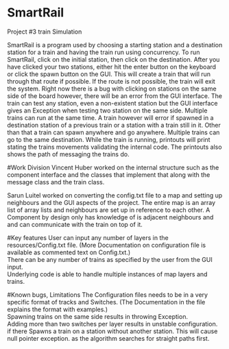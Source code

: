 # SmartRail
Project #3 train Simulation

SmartRail is a program used by choosing a starting station
and a destination station for a train and having the train
run using concurrency. 
To run SmartRail, click on the initial station, then click on
the destination. After you have clicked your two stations, 
either hit the enter button on the keyboard or click the spawn 
button on the GUI. This will create a train that will run through that route if
possible. If the route is not possible, the train will exit the 
system. Right now there is a bug with clicking on stations on the same side of the board 
however, there will be an error from the GUI interface. The train can test any station, 
even a non-existent station but the GUI interface gives an Exception when
testing two station on the same side.
Multiple trains can run at the same time. A train however will error if spawned in a destination station
of a previous train or a station with a train still in it. Other
than that a train can spawn anywhere and go anywhere. Multiple trains can 
go to the same destination.
While the train is running, printouts will print stating the trains movements
validating the internal code. The printouts also shows the path of messaging 
the trains do. 

#Work Division
Vincent Huber worked on the internal structure such as the component interface and the
classes that implement that along with the message class and the train class. <br>

Sarun Luitel worked on converting the config.txt file to a map and setting up neighbours and
the GUI aspects of the project. The entire map is an array list of array lists and neighbours are set
up in reference to each other. A Component by design only has knowledge of is adjacent neighbours and
and can communicate with the train on top of it.

#Key features
User can input any number of layers in the resources/Config.txt file. (More Documentation on configuration 
file is available as commented text on Config.txt.) <br>
There can be any number of trains as specified by the user from the GUI input.<br>
Underlying code is able to handle multiple instances of map layers and trains.  

#Known bugs, Limitations
The Configuration files needs to be in a very specific format of tracks and Switches. (The Documentation
in the file explains the format with examples.) <br>
Spawning trains on the same side results in throwing Exception. <br>
Adding more than two switches per layer results in unstable configuration.<br>
if there Spawns a train on a station without another station. This will cause null pointer exception.
as the algorithm searches for straight paths first. 
 

